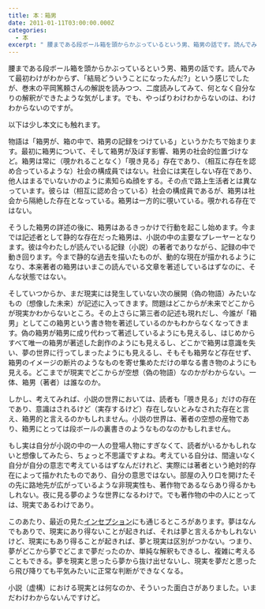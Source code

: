 ```yaml
---
title: 本：箱男
date: 2011-01-11T03:00:00.000Z
categories:
  - 本
excerpt: " 腰まである段ボール箱を頭からかぶっているという男、箱男の話です。読んでみて最初わけがわからず、「結局どういうことになったんだ?」という感じでしたが、巻末の平岡篤頼さんの解説を読みつつ、二度読みしてみて、何となく自分なりの解釈ができたような気がします。でも、やっぱりわけわからないのは、わけわからないのですが。"
---
```


腰まである段ボール箱を頭からかぶっているという男、箱男の話です。読んでみて最初わけがわからず、「結局どういうことになったんだ?」という感じでしたが、巻末の平岡篤頼さんの解説を読みつつ、二度読みしてみて、何となく自分なりの解釈ができたような気がします。でも、やっぱりわけわからないのは、わけわからないのですが。

以下は少し本文にも触れます。

物語は「箱男が、箱の中で、箱男の記録をつけている」というかたちで始まります。最初に箱男について、そして箱男が及ぼす影響、箱男の社会的位置づけなど。箱男は常に（覗かれることなく）「覗き見る」存在であり、（相互に存在を認め合っているような）社会の構成員ではない。社会には実在しない存在であり、他人はまるでいないかのように素知らぬ顔をする。その点で路上生活者とは異なっています。彼らは（相互に認め合っている）社会の構成員であるが、箱男は社会から隔絶した存在となっている。箱男は一方的に覗いている。覗かれる存在ではない。

そうした箱男の詳述の後に、箱男はあるきっかけで行動を起こし始めます。今までは記述者として静的な存在だった箱男は、小説の中の主要なプレーヤーとなります。彼は今わたしが読んでいる記録（小説）の著者でありながら、記録の中で動き回ります。今まで静的な過去を描いたものが、動的な現在が描かれるようになり、本来著者の箱男はいまこの読んでいる文章を著述しているはずなのに、そんな状態ではない。

そしていつからか、まだ現実には発生していない次の展開（偽の物語）みたいなもの（想像した未来）が記述に入ってきます。問題はどこからが未来でどこからが現実かわからないところ。その上さらに第三者の記述も現れだし、今誰が「箱男」としてこの箱男という書き物を著述しているのかもわからなくなってきます。偽の箱男が箱男に成り代わって著述しているようにも見えるし、はじめからすべて唯一の箱男が著述した創作のようにも見えるし、どこかで箱男は意識を失い、夢の世界に行ってしまったようにも見えるし、そもそも箱男など存在せず、箱男のイメージの断片のようなものを寄せ集めただけの単なる書き物のようにも見える。どこまでが現実でどこからが空想（偽の物語）なのかがわからない。一体、箱男（著者）は誰なのか。

しかし、考えてみれば、小説の世界においては、読者も「覗き見る」だけの存在であり、意識はされるけど（実存するけど）存在しないとみなされた存在と言え、箱男的と言えるのかもしれません。小説の世界は、著者の空想の産物であり、箱男にとっては段ボールの裏書きのようなものなのかもしれません。

もし実は自分が小説の中の一人の登場人物にすぎなくて、読者がいるかもしれないと想像してみたら、ちょっと不思議ですよね。考えている自分は、間違いなく自分が自分の意志で考えているはずなんだけれど、実際には著者という絶対的存在によって描かれたものであり、自分の意思ではない。部屋の入り口を開けたその先に路地先が広がっているような非現実性も、著作物であるならあり得るかもしれない。夜に見る夢のような世界になるわけで。でも著作物の中の人にとっては、現実であるわけであり。

このあたり、最近の見た[インセプション](http://wwws.warnerbros.co.jp/inception/dvd/)にも通じるところがあります。夢はなんでもありで、現実にあり得ないことが起きれば、それは夢と言えるかもしれないけど、現実にもあり得ることが起きれば、夢と現実は区別がつかない。つまり、夢がどこから夢でどこまで夢だったのか、単純な解釈もできるし、複雑に考えることもできる。夢を現実と思ったら夢から抜け出せないし、現実を夢だと思ったら飛び降りても平気みたいに正常な判断ができなくなる。

小説（虚構）における現実とは何なのか、そういった面白さがありました。いまだわけわからないんですけど。
